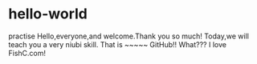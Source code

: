 # hello-world
practise
Hello,everyone,and welcome.Thank you so much!
Today,we will teach you a very niubi skill.
That is ~~~~~ GitHub!!
What???
I love FishC.com!
